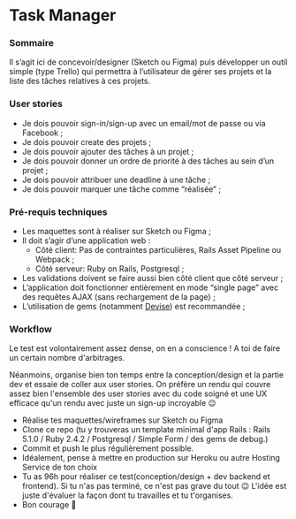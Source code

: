 # Task Manager

### Sommaire

Il s’agit ici de concevoir/designer (Sketch ou Figma) puis développer un outil simple (type Trello) qui permettra à l’utilisateur de gérer ses projets et la liste des tâches relatives à ces projets.

### User stories

* Je dois pouvoir sign-in/sign-up avec un email/mot de passe ou via Facebook ;
* Je dois pouvoir create des projets ;
* Je dois pouvoir ajouter des tâches à un projet ;
* Je dois pouvoir donner un ordre de priorité à des tâches au sein d’un projet ;
* Je dois pouvoir attribuer une deadline à une tâche ;
* Je dois pouvoir marquer une tâche comme “réalisée” ;

### Pré-requis techniques

* Les maquettes sont à réaliser sur Sketch ou Figma ;
* Il doit s’agir d’une application web :
  * Côté client: Pas de contraintes particulières, Rails Asset Pipeline ou Webpack ;
  * Côté serveur: Ruby on Rails, Postgresql ;
* Les validations doivent se faire aussi bien côté client que côté serveur ;
* L’application doit fonctionner entièrement en mode “single page” avec des requêtes AJAX (sans rechargement de la page) ;
* L’utilisation de gems (notamment [Devise](https://github.com/plataformatec/devise)) est recommandée ;

### Workflow

Le test est volontairement assez dense, on en a conscience ! A toi de faire un certain nombre d'arbitrages.

Néanmoins, organise bien ton temps entre la conception/design et la partie dev et essaie de coller aux user stories. On préfère un rendu qui couvre assez bien l'ensemble des user stories avec du code soigné et une UX efficace qu'un rendu avec juste un sign-up incroyable 😉

* Réalise tes maquettes/wireframes sur Sketch ou Figma
* Clone ce repo (tu y trouveras un template minimal d'app Rails : Rails 5.1.0 / Ruby 2.4.2 / Postgresql / Simple Form / des gems de debug.)
* Commit et push le plus régulièrement possible.
* Idéalement, pense à mettre en production sur Heroku ou autre Hosting Service de ton choix
* Tu as 96h pour réaliser ce test(conception/design + dev backend et frontend). Si tu n'as pas terminé, ce n'est pas grave du tout 😉 L'idée est juste d'évaluer la façon dont tu travailles et tu t'organises.
* Bon courage 🚀
